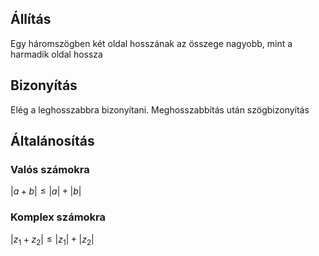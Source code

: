 ## Állítás
Egy háromszögben két oldal hosszának az összege nagyobb, mint a harmadik oldal hossza
## Bizonyítás
Elég a leghosszabbra bizonyítani. Meghosszabbítás után szögbizonyítás

## Általánosítás
### Valós számokra
$|a+b|\leq |a|+|b|$
### Komplex számokra
$|z_1+z_2|\leq |z_1|+|z_2|$
